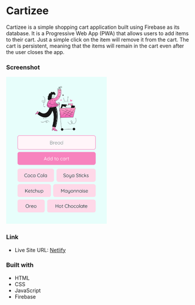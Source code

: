 # Cartizee

Cartizee is a simple shopping cart application built using Firebase as its database. It is a Progressive Web App (PWA) that allows users to add items to their cart. Just a simple click on the item will remove it from the cart. The cart is persistent, meaning that the items will remain in the cart even after the user closes the app.

### Screenshot

<img src="assets/screenshot.png" height="400">

### Link

- Live Site URL: [Netlify](https://cartizee.netlify.app)

### Built with

- HTML
- CSS
- JavaScript
- Firebase

